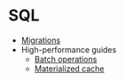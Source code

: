 # SQL

- [Migrations](migrations.md)
- High-performance guides
  - [Batch operations](batch_operations.md)
  - [Materialized cache](materialized_cache.md)
